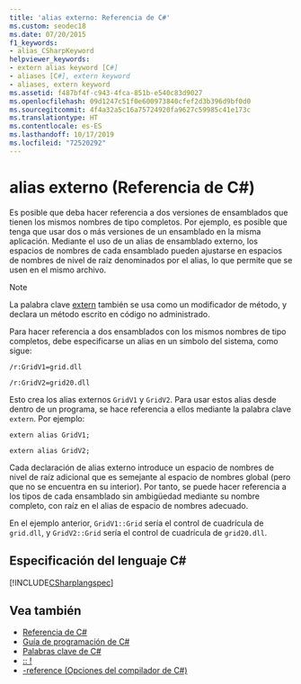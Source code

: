 ```yaml
---
title: 'alias externo: Referencia de C#'
ms.custom: seodec18
ms.date: 07/20/2015
f1_keywords:
- alias_CSharpKeyword
helpviewer_keywords:
- extern alias keyword [C#]
- aliases [C#], extern keyword
- aliases, extern keyword
ms.assetid: f487bf4f-c943-4fca-851b-e540c83d9027
ms.openlocfilehash: 09d1247c51f0e600973840cfef2d3b396d9bf0d0
ms.sourcegitcommit: 4f4a32a5c16a75724920fa9627c59985c41e173c
ms.translationtype: HT
ms.contentlocale: es-ES
ms.lasthandoff: 10/17/2019
ms.locfileid: "72520292"
---
```

# <a name="extern-alias-c-reference"></a>alias externo (Referencia de C#)
Es posible que deba hacer referencia a dos versiones de ensamblados que tienen los mismos nombres de tipo completos. Por ejemplo, es posible que tenga que usar dos o más versiones de un ensamblado en la misma aplicación. Mediante el uso de un alias de ensamblado externo, los espacios de nombres de cada ensamblado pueden ajustarse en espacios de nombres de nivel de raíz denominados por el alias, lo que permite que se usen en el mismo archivo.  
  
> [!NOTE]
> La palabra clave [extern](./extern.md) también se usa como un modificador de método, y declara un método escrito en código no administrado.  
  
 Para hacer referencia a dos ensamblados con los mismos nombres de tipo completos, debe especificarse un alias en un símbolo del sistema, como sigue:  
  
 `/r:GridV1=grid.dll`  
  
 `/r:GridV2=grid20.dll`  
  
 Esto crea los alias externos `GridV1` y `GridV2`. Para usar estos alias desde dentro de un programa, se hace referencia a ellos mediante la palabra clave `extern`. Por ejemplo:  
  
 `extern alias GridV1;`  
  
 `extern alias GridV2;`  
  
 Cada declaración de alias externo introduce un espacio de nombres de nivel de raíz adicional que es semejante al espacio de nombres global (pero que no se encuentra en su interior). Por tanto, se puede hacer referencia a los tipos de cada ensamblado sin ambigüedad mediante su nombre completo, con raíz en el alias de espacio de nombres adecuado.  
  
 En el ejemplo anterior, `GridV1::Grid` sería el control de cuadrícula de `grid.dll`, y `GridV2::Grid` sería el control de cuadrícula de `grid20.dll`.  
  
## <a name="c-language-specification"></a>Especificación del lenguaje C#  
 [!INCLUDE[CSharplangspec](~/includes/csharplangspec-md.md)]  
  
## <a name="see-also"></a>Vea también

- [Referencia de C#](../index.md)
- [Guía de programación de C#](../../programming-guide/index.md)
- [Palabras clave de C#](./index.md)
- [:: !](../operators/namespace-alias-qualifier.md)
- [-reference (Opciones del compilador de C#)](../compiler-options/reference-compiler-option.md)
